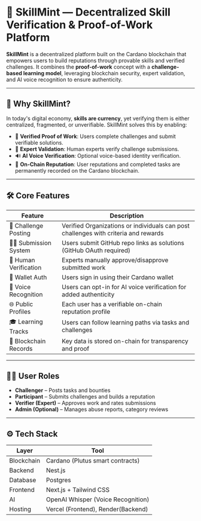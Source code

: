 # 🌿 SkillMint — Decentralized Skill Verification & Proof-of-Work Platform

**SkillMint** is a decentralized platform built on the Cardano blockchain that empowers users to build reputations through provable skills and verified challenges. It combines the **proof-of-work** concept with a **challenge-based learning model**, leveraging blockchain security, expert validation, and AI voice recognition to ensure authenticity.

---

## 🚀 Why SkillMint?

In today's digital economy, **skills are currency**, yet verifying them is either centralized, fragmented, or unverifiable. SkillMint solves this by enabling:

- 📜 **Verified Proof of Work**: Users complete challenges and submit verifiable solutions.
- 🧠 **Expert Validation**: Human experts verify challenge submissions.
- 🔊 **AI Voice Verification**: Optional voice-based identity verification.
- 🧾 **On-Chain Reputation**: User reputations and completed tasks are permanently recorded on the Cardano blockchain.

---

## 🛠️ Core Features

| Feature | Description |
|--------|-------------|
| 🧩 Challenge Posting | Verified Organizations or individuals can post challenges with criteria and rewards |
| 👨‍💻 Submission System | Users submit GitHub repo links as solutions (GitHub OAuth required) |
| 🧠 Human Verification | Experts manually approve/disapprove submitted work |
| 🔗 Wallet Auth | Users sign in using their Cardano wallet |
| 📢 Voice Recognition | Users can opt-in for AI voice verification for added authenticity |
| 🌐 Public Profiles | Each user has a verifiable on-chain reputation profile |
| 🎓 Learning Tracks | Users can follow learning paths via tasks and challenges |
| 🧾 Blockchain Records | Key data is stored on-chain for transparency and proof |

---

## 🧑‍💼 User Roles

- **Challenger** – Posts tasks and bounties
- **Participant** – Submits challenges and builds a reputation
- **Verifier (Expert)** – Approves work and rates submissions
- **Admin (Optional)** – Manages abuse reports, category reviews

---

## ⚙️ Tech Stack

| Layer | Tool |
|------|------|
| Blockchain | Cardano (Plutus smart contracts) |
| Backend | Nest.js |
| Database | Postgres |
| Frontend | Next.js + Tailwind CSS |
| AI | OpenAI Whisper (Voice Recognition) |
| Hosting | Vercel (Frontend), Render(Backend) |
